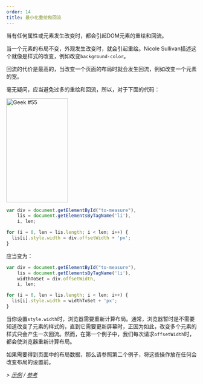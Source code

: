 ```yaml
---
order: 14
title: 最小化重绘和回流
---
```


当有任何属性或元素发生改变时，都会引起DOM元素的重绘和回流。

当一个元素的布局不变，外观发生改变时，就会引起重绘。Nicole Sullivan描述这个就像是样式的改变，例如改变`background-color`。

回流的代价是最高的，当改变一个页面的布局时就会发生回流，例如改变一个元素的宽。

毫无疑问，应当避免过多的重绘和回流，所以，对于下面的代码：

<div class="img-right">
  <img id="geek-55" class="icos-geek" src="https://browserdiet.com/en/assets/img/55.png" alt="Geek #55" width="163" height="275" />
</div>

```js
var div = document.getElementById("to-measure"),
    lis = document.getElementsByTagName('li'),
    i, len;

for (i = 0, len = lis.length; i < len; i++) {
  lis[i].style.width = div.offsetWidth + 'px';
}
```

应当变为：

```js
var div = document.getElementById("to-measure"),
    lis = document.getElementsByTagName('li'),
    widthToSet = div.offsetWidth,
    i, len;

for (i = 0, len = lis.length; i < len; i++) {
  lis[i].style.width = widthToSet + 'px';
}
```

当你设置`style.width`时，浏览器需要重新计算布局。通常，浏览器暂时是不需要知道改变了元素的样式的，直到它需要更新屏幕时，正因为如此，改变多个元素的样式只会产生一次回流。然而，在第一个例子中，我们每次请求`offsetWidth`时，都会使浏览器重新计算布局。

如果需要得到页面中的布局数据，那么请参照第二个例子，将这些操作放在任何会改变布局的设置前。

*> [示例](http://jsbin.com/aqavin/2/quiet) / [参考](https://github.com/zenorocha/browser-diet/wiki/References#minimize-repaints-and-reflows)*
